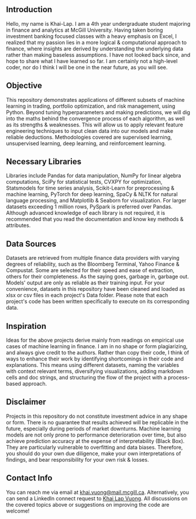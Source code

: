 ## Introduction 

Hello, my name is Khai-Lap. I am a 4th year undergraduate student majoring in finance and analytics at McGill University. Having taken boring investment banking focused classes with a heavy emphasis on Excel, I realized that my passion lies in a more logical & computational approach to finance, where insights are derived by understanding the underlying data rather than making baseless assumptions. I have not looked back since, and hope to share what I have learned so far. I am certainly not a high-level coder, nor do I think I will be one in the near future, as you will see.

## Objective

This repository demonstrates applications of different subsets of machine learning in trading, portfolio optimization, and risk management, using Python. Beyond tuning hyperparameters and making predictions, we will dig into the maths behind the convergence process of each algorithm, as well as its strengths & weaknesses. This will allow us to apply relevant feature engineering techniques to input clean data into our models and make reliable deductions. Methodologies covered are supervised learning, unsupervised learning, deep learning, and reinforcement learning.

## Necessary Libraries

Libraries include Pandas for data manipulation, NumPy for linear algebra computations, SciPy for statistical tests, CVXPY for optimization, Statsmodels for time series analysis, Scikit-Learn for preprocessing & machine learning, PyTorch for deep learning, SpaCy & NLTK for natural language processing, and Matplotlib & Seaborn for visualization. For larger datasets exceeding 1 million rows, PySpark is preferred over Pandas. Although advanced knowledge of each library is not required, it is recommended that you read the documentation and know key methods & attributes.

## Data Sources

Datasets are retrieved from multiple finance data providers with varying degrees of reliability, such as the Bloomberg Terminal, Yahoo Finance & Compustat. Some are selected for their speed and ease of extraction, others for their completeness. As the saying goes, garbage in, garbage out. Models' output are only as reliable as their training input. For your convenience, datasets in this repository have been cleaned and loaded as xlsx or csv files in each project's Data folder. Please note that each project's code has been written specifically to execute on its corresponding data.

## Inspiration

Ideas for the above projects derive mainly from readings on empirical use cases of machine learning in finance. I am in no shape or form plagiarizing, and always give credit to the authors. Rather than copy their code, I think of ways to enhance their work by identifying shortcomings in their code and explanations. This means using different datasets, naming the variables with context relevant terms, diversifying visualizations, adding markdown cells and doc strings, and structuring the flow of the project with a process-based approach.  

## Disclaimer

Projects in this repository do not constitute investment advice in any shape or form. There is no guarantee that results achieved will be replicable in the future, especially during periods of market downturns. Machine learning models are not only prone to performance deterioration over time, but also achieve prediction accuracy at the expense of interpretability (Black Box). They are particularly vulnerable to overfitting and data biases. Therefore, you should do your own due diligence, make your own interpretations of findings, and bear responsibility for your own risk & losses.

## Contact Info

You can reach me via email at khai.vuong@mail.mcgill.ca. Alternatively, you can send a LinkedIn connect request to [Khai Lap Vuong](https://www.linkedin.com/in/khai-lap-vuong/). All discussions on the covered topics above or suggestions on improving the code are welcome!
